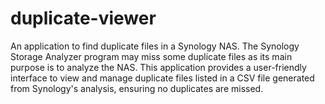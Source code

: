 # duplicate-viewer
An application to find duplicate files in a Synology NAS. The Synology Storage Analyzer program may miss some duplicate files as its main purpose is to analyze the NAS. This application provides a user-friendly interface to view and manage duplicate files listed in a CSV file generated from Synology's analysis, ensuring no duplicates are missed.
